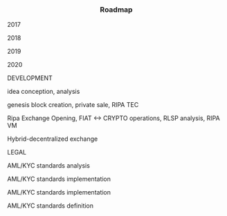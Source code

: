
<div id="roadmap" />


<div class="spacial-features customFadeInUp" data-scroll>
    <section class="container">
        <div class="row">
            <div class="col-12">
                <div class="header" style="text-align: center;">
                    <h3>Roadmap</h3>
                </div>
                <div class="container nspRoadmap">
                    <div class="row">
                        <div class="col-sm nevenRoadmapTitle">
                        </div>
                        <div class="col-sm nevenRoadmapTitle">
                            <p>2017</p>
                        </div>
                        <div class="col-sm nevenRoadmapTitle">
                            <p>2018</p>
                        </div>
                        <div class="col-sm nevenRoadmapTitle">
                            <p>2019</p>
                        </div>
                        <div class="col-sm nevenRoadmapTitle">
                            <p>2020</p>
                        </div>
                    </div>
                    <div class="row">
                        <div class="col-sm nevenRoadmapTitleV">
                            <p>DEVELOPMENT</p>
                        </div>
                        <div class="col-sm nspRoadmapBox nevenRoadmapTextV">
                            <p>idea conception, analysis</p>
                        </div>
                        <div class="col-sm nspRoadmapBox nevenRoadmapTextV">
                            <p>genesis block creation, private sale, RIPA TEC</p>
                        </div>
                        <div class="col-sm nspRoadmapBox nevenRoadmapTextV">
                            <p>Ripa Exchange Opening, FIAT <-> CRYPTO operations, RLSP analysis, RIPA VM</p>
                        </div>
                        <div class="col-sm nspRoadmapBox nevenRoadmapTextV">
                            <p>Hybrid-decentralized exchange</p>
                        </div>
                    </div>
                    <div class="row">
                        <div class="col-sm nevenRoadmapTitleV">
                            <p>LEGAL</p>
                        </div>
                        <div class="col-sm nspRoadmapBox nevenRoadmapTextV">
                            <p>AML/KYC standards analysis</p>
                        </div>
                        <div class="col-sm nspRoadmapBox nevenRoadmapTextV">
                            <p>AML/KYC standards implementation</p>
                        </div>
                        <div class="col-sm nspRoadmapBox nevenRoadmapTextV">
                            <p>AML/KYC standards implementation</p>
                        </div>
                        <div class="col-sm nspRoadmapBox nevenRoadmapTextV">
                            <p>AML/KYC standards definition</p>
                        </div>
                    </div>
                </div>
            </div>
        </div>
    </section>
</div>
